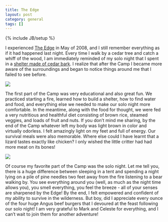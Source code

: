 ```yaml
---
title: The Edge
layout: post
category: general
tags: []
---
```

{% include JB/setup %}

I experienced [The
Edge](http://www.lifesongadventures.com/adult-camps/the-edge/ "The Edge")
in May of 2008, and I still remember everything as if it had happened
last night. Every time I walk by a cedar tree and catch a whiff of the
wood, I am immediately reminded of my solo night that I spent in a
[shelter made of cedar
bark](http://www.flickr.com/photos/sudarkoff/2522649297/). I realize
that after the Camp I became more aware of the surroundings and began to
notice things around me that I failed to see before.

![](http://farm4.static.flickr.com/3106/2523472020_96eb2363a1_d.jpg)

The first part of the Camp was very educational and also great fun. We
practiced starting a fire, learned how to build a shelter, how to find
water and food, and everything else we needed to make our solo night
more comfortable. In the meantime, along with the food for thought, we
were fed a very nutritious and healthful diet consisting of brown rice,
steamed veggies, and loads of fruit and nuts. If you don’t mind me
sharing, by the end of the Camp whatever left my body was light brown in
color and virtually odorless. I felt amazingly light on my feet and full
of energy. Our survival meals were also memorable. Where else could I
have learnt that a lizard tastes exactly like chicken? I only wished the
little critter had had more meat on its bones!

![](http://farm4.static.flickr.com/3085/2522646887_3c39214dbc_d.jpg)

Of course my favorite part of the Camp was the solo night. Let me tell
you, there is a huge difference between sleeping in a tent and spending
a night lying on a pile of pine needles two feet away from the fire
listening to a bear walking by. You see everything around you (well, as
much as the night time allows you), you smell everything, you feel the
breeze - all of your senses are sharpened by the Edge! By the end, I
felt empowered and confident of my ability to survive in the wilderness.
But boy, did I appreciate every ounce of the four huge Angus beef
burgers that I devoured at the feast following our solo night! I am very
grateful to Mark and Celeste for everything, and I can’t wait to join
them for another adventure!
